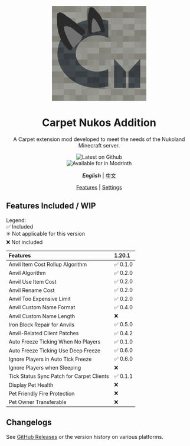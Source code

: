 <div align="center">

<img width="256" alt="Carpet Nukos Logo" src="../src/main/resources/assets/carpet_nukos_addition/icon.png" />

# Carpet Nukos Addition

A Carpet extension mod developed to meet the needs of the Nukoland
Minecraft server.

![Latest on Github](https://img.shields.io/github/v/release/suk-ws/carpet-nukos-addition?display_name=release&label=latest&color=#00fa9a) \
![Available for in Modrinth](https://img.shields.io/badge/dynamic/json?label=Available%20for&color=4bab62&query=version&url=https://api.blueish.dev/api/minecraft/version?id=carpet-nukos-addition)

***English*** | [中文](./index.zh.md)

[Features](./features.md) | [Settings](./rules.md)

</div>

## Features Included / WIP

Legend: \
✅ Included \
✳️ Not applicable for this version \
❌ Not included

| Features                                  | 1.20.1  |
|:------------------------------------------|:--------|
| Anvil Item Cost Rollup Algorithm          | ✅ 0.1.0 |
| Anvil Algorithm                           | ✅ 0.2.0 |
| Anvil Use Item Cost                       | ✅ 0.2.0 |
| Anvil Rename Cost                         | ✅ 0.2.0 |
| Anvil Too Expensive Limit                 | ✅ 0.2.0 |
| Anvil Custom Name Format                  | ✅ 0.4.0 |
| Anvil Custom Name Length                  | ❌       |
| Iron Block Repair for Anvils              | ✅ 0.5.0 |
| Anvil-Related Client Patches              | ✅ 0.4.2 |
| Auto Freeze Ticking When No Players       | ✅ 0.1.0 |
| Auto Freeze Ticking Use Deep Freeze       | ✅ 0.6.0 |
| Ignore Players in Auto Tick Freeze        | ✅ 0.6.0 |
| Ignore Players when Sleeping              | ❌       |
| Tick Status Sync Patch for Carpet Clients | ✅ 0.1.1 |
| Display Pet Health                        | ❌       |
| Pet Friendly Fire Protection              | ❌       |
| Pet Owner Transferable                    | ❌       |

## Changelogs

See [GitHub Releases](https://github.com/suk-ws/carpet-nukos-addition/releases) or the version history on various platforms.
